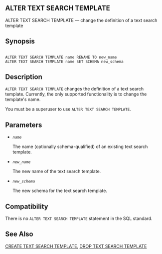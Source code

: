 ## ALTER TEXT SEARCH TEMPLATE

ALTER TEXT SEARCH TEMPLATE — change the definition of a text search template

## Synopsis

```

ALTER TEXT SEARCH TEMPLATE name RENAME TO new_name
ALTER TEXT SEARCH TEMPLATE name SET SCHEMA new_schema
```

## Description

`ALTER TEXT SEARCH TEMPLATE` changes the definition of a text search template. Currently, the only supported functionality is to change the template's name.

You must be a superuser to use `ALTER TEXT SEARCH TEMPLATE`.

## Parameters

* *`name`*

    The name (optionally schema-qualified) of an existing text search template.

* *`new_name`*

    The new name of the text search template.

* *`new_schema`*

    The new schema for the text search template.

## Compatibility

There is no `ALTER TEXT SEARCH TEMPLATE` statement in the SQL standard.

## See Also

[CREATE TEXT SEARCH TEMPLATE](sql-createtstemplate "CREATE TEXT SEARCH TEMPLATE"), [DROP TEXT SEARCH TEMPLATE](sql-droptstemplate "DROP TEXT SEARCH TEMPLATE")